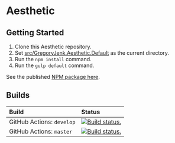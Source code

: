 # Aesthetic

## Getting Started

1. Clone this Aesthetic repository.
2. Set [src/GregoryJenk.Aesthetic.Default](./src/GregoryJenk.Aesthetic.Default) as the current directory.
3. Run the `npm install` command.
4. Run the `gulp default` command.

See the published [NPM package here](https://www.npmjs.com/package/@gregoryjenk/aesthetic-default).

## Builds

| Build | Status |
| :--- | :--- |
| GitHub Actions: `develop` | [![Build status.](https://github.com/gregoryjenk/GregoryJenk.Aesthetic/actions/workflows/continuous-integration-workflow.yml/badge.svg?branch=develop)](https://github.com/gregoryjenk/GregoryJenk.Aesthetic/actions/workflows/continuous-integration-workflow.yml?query=branch%3Adevelop) |
| GitHub Actions: `master` | [![Build status.](https://github.com/gregoryjenk/GregoryJenk.Aesthetic/actions/workflows/continuous-integration-workflow.yml/badge.svg?branch=master)](https://github.com/gregoryjenk/GregoryJenk.Aesthetic/actions/workflows/continuous-integration-workflow.yml?query=branch%3Amaster) |
